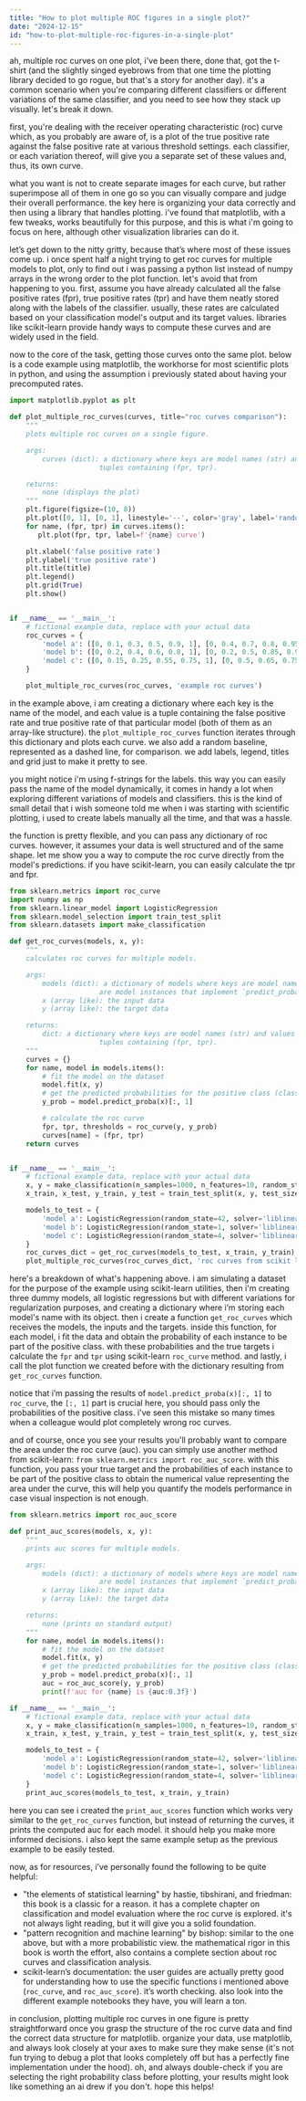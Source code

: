 ```yaml
---
title: "How to plot multiple ROC figures in a single plot?"
date: "2024-12-15"
id: "how-to-plot-multiple-roc-figures-in-a-single-plot"
---
```


ah, multiple roc curves on one plot, i've been there, done that, got the t-shirt (and the slightly singed eyebrows from that one time the plotting library decided to go rogue, but that's a story for another day). it's a common scenario when you're comparing different classifiers or different variations of the same classifier, and you need to see how they stack up visually. let's break it down.

first, you're dealing with the receiver operating characteristic (roc) curve which, as you probably are aware of, is a plot of the true positive rate against the false positive rate at various threshold settings. each classifier, or each variation thereof, will give you a separate set of these values and, thus, its own curve.

what you want is not to create separate images for each curve, but rather superimpose all of them in one go so you can visually compare and judge their overall performance. the key here is organizing your data correctly and then using a library that handles plotting. i've found that matplotlib, with a few tweaks, works beautifully for this purpose, and this is what i'm going to focus on here, although other visualization libraries can do it.

let’s get down to the nitty gritty, because that’s where most of these issues come up. i once spent half a night trying to get roc curves for multiple models to plot, only to find out i was passing a python list instead of numpy arrays in the wrong order to the plot function. let's avoid that from happening to you. first, assume you have already calculated all the false positive rates (fpr), true positive rates (tpr) and have them neatly stored along with the labels of the classifier. usually, these rates are calculated based on your classification model's output and its target values. libraries like scikit-learn provide handy ways to compute these curves and are widely used in the field.

now to the core of the task, getting those curves onto the same plot. below is a code example using matplotlib, the workhorse for most scientific plots in python, and using the assumption i previously stated about having your precomputed rates.

```python
import matplotlib.pyplot as plt

def plot_multiple_roc_curves(curves, title="roc curves comparison"):
    """
    plots multiple roc curves on a single figure.

    args:
        curves (dict): a dictionary where keys are model names (str) and values are
                      tuples containing (fpr, tpr).

    returns:
        none (displays the plot)
    """
    plt.figure(figsize=(10, 8))
    plt.plot([0, 1], [0, 1], linestyle='--', color='gray', label='random') # plot random classifier
    for name, (fpr, tpr) in curves.items():
       plt.plot(fpr, tpr, label=f'{name} curve')

    plt.xlabel('false positive rate')
    plt.ylabel('true positive rate')
    plt.title(title)
    plt.legend()
    plt.grid(True)
    plt.show()


if __name__ == '__main__':
    # fictional example data, replace with your actual data
    roc_curves = {
        'model a': ([0, 0.1, 0.3, 0.5, 0.9, 1], [0, 0.4, 0.7, 0.8, 0.95, 1]),
        'model b': ([0, 0.2, 0.4, 0.6, 0.8, 1], [0, 0.2, 0.5, 0.85, 0.97, 1]),
        'model c': ([0, 0.15, 0.25, 0.55, 0.75, 1], [0, 0.5, 0.65, 0.75, 0.99, 1])
    }

    plot_multiple_roc_curves(roc_curves, 'example roc curves')
```

in the example above, i am creating a dictionary where each key is the name of the model, and each value is a tuple containing the false positive rate and true positive rate of that particular model (both of them as an array-like structure). the `plot_multiple_roc_curves` function iterates through this dictionary and plots each curve. we also add a random baseline, represented as a dashed line, for comparison. we add labels, legend, titles and grid just to make it pretty to see.

you might notice i'm using f-strings for the labels. this way you can easily pass the name of the model dynamically, it comes in handy a lot when exploring different variations of models and classifiers. this is the kind of small detail that i wish someone told me when i was starting with scientific plotting, i used to create labels manually all the time, and that was a hassle.

the function is pretty flexible, and you can pass any dictionary of roc curves. however, it assumes your data is well structured and of the same shape. let me show you a way to compute the roc curve directly from the model's predictions. if you have scikit-learn, you can easily calculate the tpr and fpr.

```python
from sklearn.metrics import roc_curve
import numpy as np
from sklearn.linear_model import LogisticRegression
from sklearn.model_selection import train_test_split
from sklearn.datasets import make_classification

def get_roc_curves(models, x, y):
    """
    calculates roc curves for multiple models.

    args:
        models (dict): a dictionary of models where keys are model names (str) and values
                      are model instances that implement `predict_proba`.
        x (array like): the input data
        y (array like): the target data

    returns:
        dict: a dictionary where keys are model names (str) and values are
                      tuples containing (fpr, tpr).
    """
    curves = {}
    for name, model in models.items():
        # fit the model on the dataset
        model.fit(x, y)
        # get the predicted probabilities for the positive class (class 1)
        y_prob = model.predict_proba(x)[:, 1]

        # calculate the roc curve
        fpr, tpr, thresholds = roc_curve(y, y_prob)
        curves[name] = (fpr, tpr)
    return curves


if __name__ == '__main__':
    # fictional example data, replace with your actual data
    x, y = make_classification(n_samples=1000, n_features=10, random_state=42)
    x_train, x_test, y_train, y_test = train_test_split(x, y, test_size=0.2, random_state=42)

    models_to_test = {
        'model a': LogisticRegression(random_state=42, solver='liblinear'),
        'model b': LogisticRegression(random_state=1, solver='liblinear', penalty='l1', C=0.1),
        'model c': LogisticRegression(random_state=4, solver='liblinear', penalty='l2', C=10)
    }
    roc_curves_dict = get_roc_curves(models_to_test, x_train, y_train)
    plot_multiple_roc_curves(roc_curves_dict, 'roc curves from scikit learn')
```

here's a breakdown of what's happening above. i am simulating a dataset for the purpose of the example using scikit-learn utilities, then i'm creating three dummy models, all logistic regressions but with different variations for regularization purposes, and creating a dictionary where i’m storing each model's name with its object.  then i create a function `get_roc_curves` which receives the models, the inputs and the targets. inside this function, for each model, i fit the data and obtain the probability of each instance to be part of the positive class. with these probabilities and the true targets i calculate the `fpr` and `tpr` using scikit-learn `roc_curve` method. and lastly, i call the plot function we created before with the dictionary resulting from `get_roc_curves` function.

notice that i’m passing the results of `model.predict_proba(x)[:, 1]` to `roc_curve`, the `[:, 1]` part is crucial here, you should pass only the probabilities of the positive class. i've seen this mistake so many times when a colleague would plot completely wrong roc curves.

and of course, once you see your results you'll probably want to compare the area under the roc curve (auc). you can simply use another method from scikit-learn: `from sklearn.metrics import roc_auc_score`. with this function, you pass your true target and the probabilities of each instance to be part of the positive class to obtain the numerical value representing the area under the curve, this will help you quantify the models performance in case visual inspection is not enough.

```python
from sklearn.metrics import roc_auc_score

def print_auc_scores(models, x, y):
    """
    prints auc scores for multiple models.

    args:
        models (dict): a dictionary of models where keys are model names (str) and values
                      are model instances that implement `predict_proba`.
        x (array like): the input data
        y (array like): the target data

    returns:
        none (prints on standard output)
    """
    for name, model in models.items():
        # fit the model on the dataset
        model.fit(x, y)
        # get the predicted probabilities for the positive class (class 1)
        y_prob = model.predict_proba(x)[:, 1]
        auc = roc_auc_score(y, y_prob)
        print(f'auc for {name} is {auc:0.3f}')

if __name__ == '__main__':
    # fictional example data, replace with your actual data
    x, y = make_classification(n_samples=1000, n_features=10, random_state=42)
    x_train, x_test, y_train, y_test = train_test_split(x, y, test_size=0.2, random_state=42)

    models_to_test = {
        'model a': LogisticRegression(random_state=42, solver='liblinear'),
        'model b': LogisticRegression(random_state=1, solver='liblinear', penalty='l1', C=0.1),
        'model c': LogisticRegression(random_state=4, solver='liblinear', penalty='l2', C=10)
    }
    print_auc_scores(models_to_test, x_train, y_train)
```
here you can see i created the `print_auc_scores` function which works very similar to the `get_roc_curves` function, but instead of returning the curves, it prints the computed auc for each model. it should help you make more informed decisions. i also kept the same example setup as the previous example to be easily tested.

now, as for resources, i’ve personally found the following to be quite helpful:

*   "the elements of statistical learning" by hastie, tibshirani, and friedman: this book is a classic for a reason. it has a complete chapter on classification and model evaluation where the roc curve is explored. it's not always light reading, but it will give you a solid foundation.
*   "pattern recognition and machine learning" by bishop: similar to the one above, but with a more probabilistic view. the mathematical rigor in this book is worth the effort, also contains a complete section about roc curves and classification analysis.
*   scikit-learn’s documentation: the user guides are actually pretty good for understanding how to use the specific functions i mentioned above (`roc_curve`, and `roc_auc_score`). it’s worth checking. also look into the different example notebooks they have, you will learn a ton.

in conclusion, plotting multiple roc curves in one figure is pretty straightforward once you grasp the structure of the roc curve data and find the correct data structure for matplotlib. organize your data, use matplotlib, and always look closely at your axes to make sure they make sense (it's not fun trying to debug a plot that looks completely off but has a perfectly fine implementation under the hood). oh, and always double-check if you are selecting the right probability class before plotting, your results might look like something an ai drew if you don't. hope this helps!
